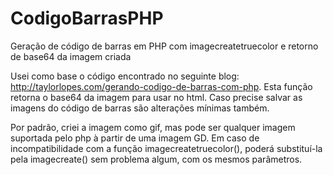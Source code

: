 # CodigoBarrasPHP
Geração de código de barras em PHP com imagecreatetruecolor e retorno de base64 da imagem criada

Usei como base o código encontrado no seguinte blog: http://taylorlopes.com/gerando-codigo-de-barras-com-php.
Esta função retorna o base64 da imagem para usar no html.
Caso precise salvar as imagens do código de barras são alterações mínimas também.

Por padrão, criei a imagem como gif, mas pode ser qualquer imagem suportada pelo php à partir de uma imagem GD.
Em caso de incompatibilidade com a função imagecreatetruecolor(), poderá substituí-la pela imagecreate() sem problema algum, com os mesmos parâmetros.
